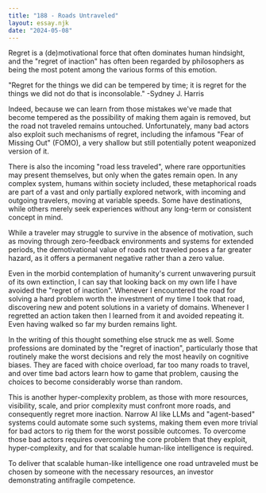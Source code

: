 ```yaml
---
title: "188 - Roads Untraveled"
layout: essay.njk
date: "2024-05-08"
---
```


Regret is a (de)motivational force that often dominates human hindsight, and the "regret of inaction" has often been regarded by philosophers as being the most potent among the various forms of this emotion.

"Regret for the things we did can be tempered by time; it is regret for the things we did not do that is inconsolable." -Sydney J. Harris

Indeed, because we can learn from those mistakes we've made that become tempered as the possibility of making them again is removed, but the road not traveled remains untouched. Unfortunately, many bad actors also exploit such mechanisms of regret, including the infamous "Fear of Missing Out" (FOMO), a very shallow but still potentially potent weaponized version of it.

There is also the incoming "road less traveled", where rare opportunities may present themselves, but only when the gates remain open. In any complex system, humans within society included, these metaphorical roads are part of a vast and only partially explored network, with incoming and outgoing travelers, moving at variable speeds. Some have destinations, while others merely seek experiences without any long-term or consistent concept in mind.

While a traveler may struggle to survive in the absence of motivation, such as moving through zero-feedback environments and systems for extended periods, the demotivational value of roads not traveled poses a far greater hazard, as it offers a permanent negative rather than a zero value.

Even in the morbid contemplation of humanity's current unwavering pursuit of its own extinction, I can say that looking back on my own life I have avoided the "regret of inaction". Whenever I encountered the road for solving a hard problem worth the investment of my time I took that road, discovering new and potent solutions in a variety of domains. Whenever I regretted an action taken then I learned from it and avoided repeating it. Even having walked so far my burden remains light.

In the writing of this thought something else struck me as well. Some professions are dominated by the "regret of inaction", particularly those that routinely make the worst decisions and rely the most heavily on cognitive biases. They are faced with choice overload, far too many roads to travel, and over time bad actors learn how to game that problem, causing the choices to become considerably worse than random.

This is another hyper-complexity problem, as those with more resources, visibility, scale, and prior complexity must confront more roads, and consequently regret more inaction. Narrow AI like LLMs and "agent-based" systems could automate some such systems, making them even more trivial for bad actors to rig them for the worst possible outcomes. To overcome those bad actors requires overcoming the core problem that they exploit, hyper-complexity, and for that scalable human-like intelligence is required.

To deliver that scalable human-like intelligence one road untraveled must be chosen by someone with the necessary resources, an investor demonstrating antifragile competence.
